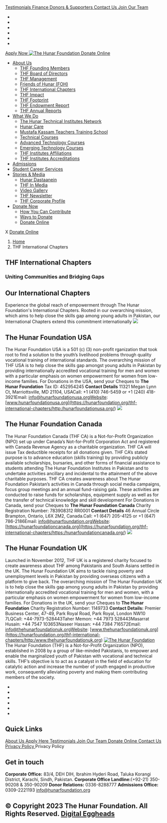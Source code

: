 [ Testimonials ](https://hunarfoundation.org/thf-international-chapters/</testimonials/>)
[ Finance ](https://hunarfoundation.org/thf-international-chapters/</finance/>)
[ Donors & Supporters ](https://hunarfoundation.org/thf-international-chapters/</donors-and-supporters/>)
[ Contact Us ](https://hunarfoundation.org/thf-international-chapters/</contact-us/>)
[ Join Our Team ](https://hunarfoundation.org/thf-international-chapters/</join-our-team/>)
  * [ ](https://hunarfoundation.org/thf-international-chapters/<https:/www.facebook.com/THFPakistan/>)
  * [ ](https://hunarfoundation.org/thf-international-chapters/<https:/www.instagram.com/thehunarfoundation/>)
  * [ ](https://hunarfoundation.org/thf-international-chapters/<https:/www.linkedin.com/company/the-hunar-foundation-thf-/>)
  * [ ](https://hunarfoundation.org/thf-international-chapters/<https:/twitter.com/THFHunar>)
  * [ ](https://hunarfoundation.org/thf-international-chapters/<https:/www.tiktok.com/@thehunarfoundation?_t=8edbSHDc97y&_r=1>)
  * [ ](https://hunarfoundation.org/thf-international-chapters/<https:/www.youtube.com/c/TheHunarFoundationTHF>)


[ Apply Now ](https://hunarfoundation.org/thf-international-chapters/<https:/docs.google.com/forms/d/e/1FAIpQLScI-WyhUZ2lZaoOHCtRIcRShkeC1ulelv_o0Ds8FmYqorPa7w/viewform?vc=0&c=0&w=1&flr=0>)
[ ![The Hunar Foundation](https://hunarfoundation.org/wp-content/uploads/2021/02/THF-Logo.png) ](https://hunarfoundation.org/thf-international-chapters/<https:/hunarfoundation.org/>)
[ Donate Online ](https://hunarfoundation.org/thf-international-chapters/<https:/billing.paypro.com.pk/donation/hunar-foundation/>)
  * [About Us](https://hunarfoundation.org/thf-international-chapters/<https:/hunarfoundation.org/about-us/>)
    * [THF Founding Members](https://hunarfoundation.org/thf-international-chapters/<https:/hunarfoundation.org/thf-founding-members/>)
    * [THF Board of Directors](https://hunarfoundation.org/thf-international-chapters/<https:/hunarfoundation.org/thf-board-of-directors/>)
    * [THF Management](https://hunarfoundation.org/thf-international-chapters/<https:/hunarfoundation.org/thf-management/>)
    * [Friends of Hunar (FOH)](https://hunarfoundation.org/thf-international-chapters/<https:/hunarfoundation.org/friends-of-hunar-foh/>)
    * [THF International Chapters](https://hunarfoundation.org/thf-international-chapters/<https:/hunarfoundation.org/thf-international-chapters/>)
    * [THF Impact](https://hunarfoundation.org/thf-international-chapters/<https:/hunarfoundation.org/thf-impact/>)
    * [THF Footprint](https://hunarfoundation.org/thf-international-chapters/<https:/hunarfoundation.org/thf-footprint/>)
    * [THF Endowment Report](https://hunarfoundation.org/thf-international-chapters/<https:/hunarfoundation.org/thf-endowment-report/>)
    * [THF Annual Reports](https://hunarfoundation.org/thf-international-chapters/<https:/hunarfoundation.org/thf-annual-reports/>)
  * [What We Do](https://hunarfoundation.org/thf-international-chapters/<#>)
    * [The Hunar Technical Institutes Network](https://hunarfoundation.org/thf-international-chapters/<https:/hunarfoundation.org/the-hunar-technical-institutes-network/>)
    * [Hunar Care](https://hunarfoundation.org/thf-international-chapters/<https:/hunarfoundation.org/hunar-care/>)
    * [Mustafa Kassam Teachers Training School](https://hunarfoundation.org/thf-international-chapters/<https:/hunarfoundation.org/mustafa-kassam-teachers-training-school/>)
    * [Technical Courses](https://hunarfoundation.org/thf-international-chapters/<https:/hunarfoundation.org/technical-courses/>)
    * [Advanced Technology Courses](https://hunarfoundation.org/thf-international-chapters/<https:/hunarfoundation.org/advanced-technology-courses/>)
    * [Emerging Technology Courses](https://hunarfoundation.org/thf-international-chapters/<https:/hunarfoundation.org/emerging-technology-courses/>)
    * [THF Institutes Affiliations](https://hunarfoundation.org/thf-international-chapters/<https:/hunarfoundation.org/thf-institutes-affiliations/>)
    * [THF Institutes Accreditations](https://hunarfoundation.org/thf-international-chapters/<https:/hunarfoundation.org/thf-institutes-accreditations/>)
  * [Admissions](https://hunarfoundation.org/thf-international-chapters/<https:/hunarfoundation.org/admissions/>)
  * [Student Career Services](https://hunarfoundation.org/thf-international-chapters/<https:/hunarfoundation.org/student-career-services/>)
  * [Stories & Media](https://hunarfoundation.org/thf-international-chapters/<#>)
    * [Hunar Dastaanein](https://hunarfoundation.org/thf-international-chapters/<https:/hunarfoundation.org/hunar-dastaanein/>)
    * [THF In Media](https://hunarfoundation.org/thf-international-chapters/<https:/hunarfoundation.org/thf-in-media/>)
    * [Video Gallery](https://hunarfoundation.org/thf-international-chapters/<https:/hunarfoundation.org/video-gallery/>)
    * [THF Newsletter](https://hunarfoundation.org/thf-international-chapters/<https:/hunarfoundation.org/wp-content/uploads/2024/01/THF-Newsletter.pdf>)
    * [THF Corporate Profile](https://hunarfoundation.org/thf-international-chapters/<https:/hunarfoundation.org/wp-content/uploads/2024/01/THF-Corporate-Profile.pdf>)
  * [Donate Now](https://hunarfoundation.org/thf-international-chapters/<#>)
    * [How You Can Contribute](https://hunarfoundation.org/thf-international-chapters/<https:/hunarfoundation.org/how-you-can-contribute/>)
    * [Ways to Donate](https://hunarfoundation.org/thf-international-chapters/<https:/hunarfoundation.org/ways-to-donate/>)
    * [Donate Online](https://hunarfoundation.org/thf-international-chapters/<https:/billing.paypro.com.pk/donation/hunar-foundation/>)


X
[ Donate Online ](https://hunarfoundation.org/thf-international-chapters/<https:/billing.paypro.com.pk/donation/hunar-foundation/>)
  1. [Home](https://hunarfoundation.org/thf-international-chapters/<https:/hunarfoundation.org>)
  2. THF International Chapters


##  THF International Chapters 
###  Uniting Communities and Bridging Gaps 
## Our International Chapters
Experience the global reach of empowerment through The Hunar Foundation's International Chapters. Rooted in our overarching mission, which aims to help close the skills gap among young adults in Pakistan, our International Chapters extend this commitment internationally
![](https://hunarfoundation.org/wp-content/uploads/2024/01/USA.jpg)
## The Hunar Foundation USA
The Hunar Foundation USA is a 501 (c) (3) non-profit rganization that took root to find a solution to the youth’s livelihood problems through quality vocational training of international standards.
The overarching mission of THF USA is to help close the skills gap amongst young adults in Pakistan by providing internationally accredited vocational training for men and women with a particular emphasis on women empowerment for women from low-income families.
For Donations in the USA, send your Cheques to **The Hunar Foundation** Tax ID: 452954245
**Contact Details** 11321 Megan Lynn Ct, Marriottsville, MD 21104, USACall: +1 (410) 746-5459 or +1 (240) 418-3921Email: info@hunarfoundationusa.orgWebsite: [www.hunarfoundationusa.org](https://hunarfoundation.org/thf-international-chapters/<http:/hunarfoundationusa.org/>)
![](https://hunarfoundation.org/wp-content/uploads/2024/01/Canada.jpg)
## The Hunar Foundation Canada
The Hunar Foundation Canada (THF CA) is a Not-for-Profit Organization (NPO) set up under Canada’s Not-for-Profit Corporation Act and registered with Canada Revenue Agency as a charitable organization. THF CA will issue Tax deductible receipts for all donations given. THF CA’s stated purpose is to advance education (skills training) by providing publicly available scholarships, bursaries, and other forms of financial assistance to students attending The Hunar Foundation Institutes in Pakistan and to undertake activities ancillary and incidental to the attainment of the above charitable purposes.
THF CA creates awareness about The Hunar Foundation Pakistan’s activities in Canada through social media campaigns, focus group meetings and an annual fund-raising gala. These activities are conducted to raise funds for scholarships, equipment supply as well as for the transfer of technical knowledge and skill development
For Donations in Canada, send your Cheques to **The Hunar Foundation Canada** Charity Registration Number: 783908312 RR0001
**Contact Details** 46 Annual Circle Brampton, Ontario, L6X 2M2, Canada.Call: +1 (647) 205-4125 or +1 (647) 786-2186Email: info@hunarfoundation.orgWebsite: [https://hunarfoundationcanada.org](https://hunarfoundation.org/thf-international-chapters/<https:/hunarfoundationcanada.org/>)
![](https://hunarfoundation.org/wp-content/uploads/2024/01/UK.jpg)
## The Hunar Foundation UK
Launched in November 2012, THF UK is a registered charity focused to create awareness about THF among Pakistanis and South Asians settled in the UK. The Hunar Foundation UK aims to tackle rising poverty and unemployment levels in Pakistan by providing overseas citizens with a platform to give back. The overarching mission of The Hunar Foundation UK is to help close the skills gap among young adults in Pakistan by providing internationally accredited vocational training for men and women, with a particular emphasis on women empowerment for women from low-income families.
For Donations in the UK, send your Cheques to **The Hunar Foundation** Charity Registration Number: 1149733
**Contact Details:** Premier Business Center, 47-49, Park Royal Road, Park Royal, London NW10 7LQCall: +44-7973-528443Taher Memon: +44 7973 528443Masarrat Husain: +44 7547 103653Naseer Hassan: +44 7384 716572Email: info@thehunarfoundationuk.orgWebsite: [www.thehunarfoundationuk.org](https://hunarfoundation.org/thf-international-chapters/<http:/www.thehunarfoundationuk.org>)
[ ![The Hunar Foundation](https://hunarfoundation.org/wp-content/uploads/2021/02/Honar-Foundation-Linear-Footer-Logo.png) ](https://hunarfoundation.org/thf-international-chapters/<https:/hunarfoundation.org/>)
The Hunar Foundation (THF) is a Not-for-Profit Organization (NPO), established in 2008 by a group of like-minded Pakistanis, to empower and enable the marginalized youth of Pakistan with vocational and technical skills. THF’s objective is to act as a catalyst in the field of education for catalytic action and increase the number of youth engaged in productive work, consequently alleviating poverty and making them contributing members of the society.
  * [ ](https://hunarfoundation.org/thf-international-chapters/<https:/www.facebook.com/THFPakistan/>)
  * [ ](https://hunarfoundation.org/thf-international-chapters/<https:/www.instagram.com/thehunarfoundation/>)
  * [ ](https://hunarfoundation.org/thf-international-chapters/<https:/www.linkedin.com/company/the-hunar-foundation-thf-/>)
  * [ ](https://hunarfoundation.org/thf-international-chapters/<https:/twitter.com/THFHunar>)
  * [ ](https://hunarfoundation.org/thf-international-chapters/<https:/www.tiktok.com/@thehunarfoundation?_t=8edbSHDc97y&_r=1>)
  * [ ](https://hunarfoundation.org/thf-international-chapters/<https:/www.youtube.com/c/TheHunarFoundationTHF>)


## Quick Links
[ About Us ](https://hunarfoundation.org/thf-international-chapters/<https:/hunarfoundation.org/about-us/>)
[ Apply Here ](https://hunarfoundation.org/thf-international-chapters/<>)
[ Testimonials ](https://hunarfoundation.org/thf-international-chapters/</testimonials/>)
[ Join Our Team ](https://hunarfoundation.org/thf-international-chapters/</join-our-team/>)
[ Donate Online ](https://hunarfoundation.org/thf-international-chapters/<https:/billing.paypro.com.pk/donation/hunar-foundation/>)
[ Contact Us ](https://hunarfoundation.org/thf-international-chapters/</contact-us/>)
[ Privacy Policy ](https://hunarfoundation.org/thf-international-chapters/<https:/hunarfoundation.org/privacy-policy/>)
Privacy Policy 
## Get in touch
**Corporate Office:** 83/4, DEH DIH, Ibrahim Hyderi Road, Taluka Korangi District, Karachi, Sindh, Pakistan.
**Corporate Office Landline:**(+92-21) 350-90208 & 350-90209 **Donor Relations:** 0336-8288777 **Admissions Office:** 0309-2221193 
info@hunarfoundation.org
[ ](https://hunarfoundation.org/thf-international-chapters/<#>)
## © Copyright 2023 The Hunar Foundation. All Rights Reserved. [Digital Eggheads](https://hunarfoundation.org/thf-international-chapters/<http:/digitaleggheads.com>)
